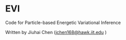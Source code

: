 # EVI
Code for Particle-based Energetic Variational Inference 

Written by Jiuhai Chen (jchen168@hawk.iit.edu )
